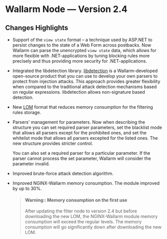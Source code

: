 # Wallarm Node — Version 2.4

## Changes Highlights

* Support of the `view state` format – a technique used by ASP.NET to persist
  changes to the state of a Web Form across postbacks. Now Wallarm can parse
  the unencrypted `view state` data, which allows for more flexible with
  .NET-applications by tuning blocking rules more precisely and thus providing
  more security for .NET-applications.

* Integrated the libdetection library. [libdetection](https://github.com/wallarm/libdetection)
  is a Wallarm-developed open-source product that you can use to develop your own parsers
  to protect from injection attacks. This approach provides greater flexibility when compared
  to the traditional attack detection mechanisms based on regular expressions.
  libdetection allows non-signature based detection.

* New [LOM](../glossary-en.md#lom) format that reduces
  memory consumption for the filtering rules storage.

* Parsers' management for parameters. Now when describing the structure you can set
  required parser parameters, set the blacklist mode that allows all parsers except for the prohibited ones,
  and set the whitelist mode that allows all parsers excepted for the listed ones.
  The new structure provides stricter control.

  You can also set a required parser for a particular parameter. If the parser cannot process the set parameter, Wallarm will consider the parameter invalid.

* Improved brute-force attack detection algorithm.

* Improved NGINX-Wallarm memory consumption. The module improved by up to 30%.

  > #### Warning:: Memory consumption on the first use
  > After updating the filter node to version 2.4 but before downloading the new LOM, the NGINX-Wallarm module memory consumption will exceed the regular levels.
  > The memory consumption will go significantly down after downloading the new LOM.